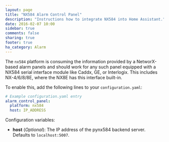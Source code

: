 ```yaml
---
layout: page
title: "NX584 Alarm Control Panel"
description: "Instructions how to integrate NX584 into Home Assistant."
date: 2016-02-07 10:00
sidebar: true
comments: false
sharing: true
footer: true
ha_category: Alarm
---
```


The `nx584` platform is consuming the information provided by a NetworX-based alarm panels and should work for any such panel equipped with a NX584 serial interface module like Caddx, GE, or Interlogix. This includes NX-4/6/8/8E, where the NX8E has this interface built-in.

To enable this, add the following lines to your `configuration.yaml`:

```yaml
# Example configuration.yaml entry
alarm_control_panel:
  platform: nx584
  host: IP_ADDRESS
```

Configuration variables:

- **host** (*Optional*): The IP address of the pynx584 backend server. Defaults to `localhost:5007`.

